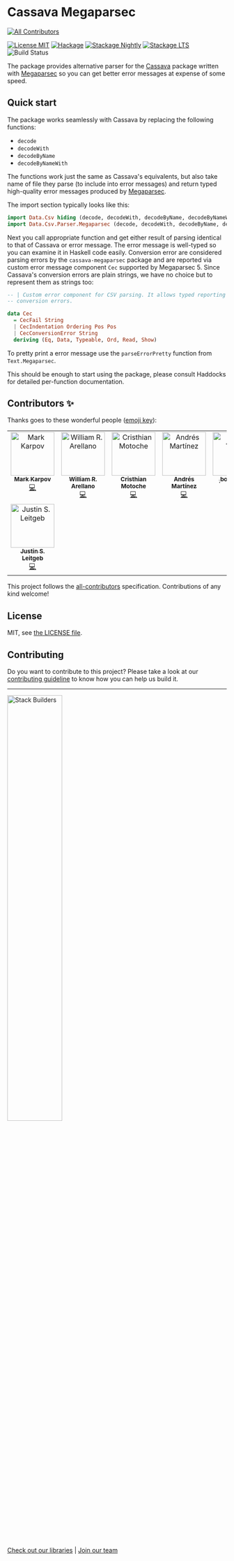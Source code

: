 # Cassava Megaparsec
<!-- ALL-CONTRIBUTORS-BADGE:START - Do not remove or modify this section -->
[![All Contributors](https://img.shields.io/badge/all_contributors-8-orange.svg?style=flat-square)](#contributors-)
<!-- ALL-CONTRIBUTORS-BADGE:END -->

[![License MIT](https://img.shields.io/badge/license-MIT-brightgreen.svg)](http://opensource.org/licenses/MIT)
[![Hackage](https://img.shields.io/hackage/v/cassava-megaparsec.svg?style=flat)](https://hackage.haskell.org/package/cassava-megaparsec)
[![Stackage Nightly](http://stackage.org/package/cassava-megaparsec/badge/nightly)](http://stackage.org/nightly/package/cassava-megaparsec)
[![Stackage LTS](http://stackage.org/package/cassava-megaparsec/badge/lts)](http://stackage.org/lts/package/cassava-megaparsec)
![Build Status](https://github.com/stackbuilders/cassava-megaparsec/actions/workflows/build.yml/badge.svg)

The package provides alternative parser for the
[Cassava](https://hackage.haskell.org/package/cassava) package written with
[Megaparsec](https://hackage.haskell.org/package/megaparsec) so you can get
better error messages at expense of some speed.

## Quick start

The package works seamlessly with Cassava by replacing the following
functions:

* `decode`
* `decodeWith`
* `decodeByName`
* `decodeByNameWith`

The functions work just the same as Cassava's equivalents, but also take
name of file they parse (to include into error messages) and return typed
high-quality error messages produced by
[Megaparsec](https://hackage.haskell.org/package/megaparsec).

The import section typically looks like this:

```haskell
import Data.Csv hiding (decode, decodeWith, decodeByName, decodeByNameWith)
import Data.Csv.Parser.Megaparsec (decode, decodeWith, decodeByName, decodeByNameWith)
```

Next you call appropriate function and get either result of parsing
identical to that of Cassava or error message. The error message is
well-typed so you can examine it in Haskell code easily. Conversion error
are considered parsing errors by the `cassava-megaparsec` package and are
reported via custom error message component `Cec` supported by Megaparsec 5.
Since Cassava's conversion errors are plain strings, we have no choice but
to represent them as strings too:

```haskell
-- | Custom error component for CSV parsing. It allows typed reporting of
-- conversion errors.

data Cec
  = CecFail String
  | CecIndentation Ordering Pos Pos
  | CecConversionError String
  deriving (Eq, Data, Typeable, Ord, Read, Show)
```

To pretty print a error message use the `parseErrorPretty` function from
`Text.Megaparsec`.

This should be enough to start using the package, please consult Haddocks
for detailed per-function documentation.

## Contributors ✨

Thanks goes to these wonderful people ([emoji key](https://allcontributors.org/docs/en/emoji-key)):

<!-- ALL-CONTRIBUTORS-LIST:START - Do not remove or modify this section -->
<!-- prettier-ignore-start -->
<!-- markdownlint-disable -->
<table>
  <tbody>
    <tr>
      <td align="center" valign="top" width="14.28%"><a href="https://markkarpov.com/"><img src="https://avatars.githubusercontent.com/u/8165792?v=4?s=100" width="100px;" alt="Mark Karpov"/><br /><sub><b>Mark Karpov</b></sub></a><br /><a href="https://github.com/stackbuilders/cassava-megaparsec/commits?author=mrkkrp" title="Code">💻</a></td>
      <td align="center" valign="top" width="14.28%"><a href="https://github.com/cptrodolfox"><img src="https://avatars.githubusercontent.com/u/20303685?v=4?s=100" width="100px;" alt="William R. Arellano"/><br /><sub><b>William R. Arellano</b></sub></a><br /><a href="https://github.com/stackbuilders/cassava-megaparsec/commits?author=cptrodolfox" title="Code">💻</a></td>
      <td align="center" valign="top" width="14.28%"><a href="https://cristhianmotoche.github.io/"><img src="https://avatars.githubusercontent.com/u/8370088?v=4?s=100" width="100px;" alt="Cristhian Motoche"/><br /><sub><b>Cristhian Motoche</b></sub></a><br /><a href="https://github.com/stackbuilders/cassava-megaparsec/commits?author=CristhianMotoche" title="Code">💻</a></td>
      <td align="center" valign="top" width="14.28%"><a href="https://github.com/aemartinez37"><img src="https://avatars.githubusercontent.com/u/29762180?v=4?s=100" width="100px;" alt="Andrés Martínez"/><br /><sub><b>Andrés Martínez</b></sub></a><br /><a href="https://github.com/stackbuilders/cassava-megaparsec/commits?author=aemartinez37" title="Code">💻</a></td>
      <td align="center" valign="top" width="14.28%"><a href="https://github.com/Bodigrim"><img src="https://avatars.githubusercontent.com/u/2293557?v=4?s=100" width="100px;" alt="ˌbodʲɪˈɡrʲim"/><br /><sub><b>ˌbodʲɪˈɡrʲim</b></sub></a><br /><a href="https://github.com/stackbuilders/cassava-megaparsec/commits?author=Bodigrim" title="Code">💻</a></td>
      <td align="center" valign="top" width="14.28%"><a href="https://g0v.social/@felixonmars"><img src="https://avatars.githubusercontent.com/u/1006477?v=4?s=100" width="100px;" alt="Felix Yan"/><br /><sub><b>Felix Yan</b></sub></a><br /><a href="https://github.com/stackbuilders/cassava-megaparsec/commits?author=felixonmars" title="Code">💻</a></td>
      <td align="center" valign="top" width="14.28%"><a href="https://github.com/Jagl257"><img src="https://avatars.githubusercontent.com/u/27145248?v=4?s=100" width="100px;" alt="Jorge Guerra Landázuri"/><br /><sub><b>Jorge Guerra Landázuri</b></sub></a><br /><a href="https://github.com/stackbuilders/cassava-megaparsec/commits?author=Jagl257" title="Code">💻</a></td>
    </tr>
    <tr>
      <td align="center" valign="top" width="14.28%"><a href="https://www.stackbuilders.com/news/author/justin-leitgeb"><img src="https://avatars.githubusercontent.com/u/9977?v=4?s=100" width="100px;" alt="Justin S. Leitgeb"/><br /><sub><b>Justin S. Leitgeb</b></sub></a><br /><a href="https://github.com/stackbuilders/cassava-megaparsec/commits?author=jsl" title="Code">💻</a></td>
    </tr>
  </tbody>
</table>

<!-- markdownlint-restore -->
<!-- prettier-ignore-end -->

<!-- ALL-CONTRIBUTORS-LIST:END -->

This project follows the [all-contributors](https://github.com/all-contributors/all-contributors) specification. Contributions of any kind welcome!

## License

MIT, see [the LICENSE file](LICENSE).

## Contributing

Do you want to contribute to this project? Please take a look at our [contributing guideline](/docs/CONTRIBUTING.md) to know how you can help us build it.

---
<img src="https://cdn.stackbuilders.com/media/images/Sb-supports.original.png" alt="Stack Builders" width="50%"></img>  
[Check out our libraries](https://github.com/stackbuilders/) | [Join our team](https://www.stackbuilders.com/join-us/)
